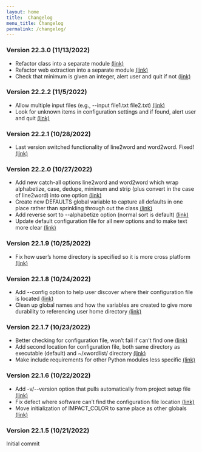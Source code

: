 ```yaml
---
layout: home
title:  Changelog
menu_title: Changelog
permalink: /changelog/
---
```


### Version 22.3.0 (11/13/2022)
* Refactor class into a separate module [(link)](https://github.com/aanker/xwordlist/commit/d05aefb47d1752bc2b2f000a67322dfd20782b71)
* Refactor web extraction into a separate module [(link)](https://github.com/aanker/xwordlist/commit/d05aefb47d1752bc2b2f000a67322dfd20782b71)
* Check that minimum is given an integer, alert user and quit if not [(link)](https://github.com/aanker/xwordlist/commit/d05aefb47d1752bc2b2f000a67322dfd20782b71)

### Version 22.2.2 (11/5/2022)
* Allow multiple input files (e.g., --input file1.txt file2.txt) [(link)](https://github.com/aanker/xwordlist/commit/a0a32ad09dd429f04988582a6d034a9869979c55)
* Look for unknown items in configuration settings and if found, alert user and quit [(link)](https://github.com/aanker/xwordlist/commit/09f91f6130fceff2e4d2e642dc9fe398f99467f1)

### Version 22.2.1 (10/28/2022)
* Last version switched functionality of line2word and word2word. Fixed! [(link)](https://github.com/aanker/xwordlist/commit/297b196f8d588cdd30cbd4c3fc2bef20ae51b3f5)

### Version 22.2.0 (10/27/2022)
* Add new catch-all options line2word and word2word which wrap alphabetize, case, dedupe, minimum and strip (plus convert in the case of line2word) into one option [(link)](https://github.com/aanker/xwordlist/commit/cbe5fd06dbc4d2a7ccb7d6b389ca5e8ca4772f4b)
* Create new DEFAULTS global variable to capture all defaults in one place rather than sprinkling through out the class [(link)](https://github.com/aanker/xwordlist/commit/0f495726e6103a96fd8a6018a82eb72856167b94)
* Add reverse sort to --alphabetize option (normal sort is default) [(link)](https://github.com/aanker/xwordlist/commit/cbe1d80bc940a5af60e4701bc64734f4d6509f20)
* Update default configuration file for all new options and to make text more clear [(link)](https://github.com/aanker/xwordlist/commit/c75110d03dd1a0c929f5787e5976270fea92808d)

### Version 22.1.9 (10/25/2022)
* Fix how user’s home directory is specified so it is more cross platform [(link)](https://github.com/aanker/xwordlist/commit/0e0edd4d892ee53525e948ea85e4e38cb1c92ba8)

### Version 22.1.8 (10/24/2022)
* Add --config option to help user discover where their configuration file is located [(link)](https://github.com/aanker/xwordlist/commit/bdc0a3b10cbbc05871243951fc38d827a24960ed)
* Clean up global names and how the variables are created to give more durability to referencing user home directory [(link)](https://github.com/aanker/xwordlist/commit/f2e9194937df29d054ca9f20e6e288a580c36c3e)

### Version 22.1.7 (10/23/2022)

* Better checking for configuration file, won’t fail if can’t find one [(link)](https://github.com/aanker/xwordlist/commit/10f32284c8bb54b47e713ee84dfae003bd9ab6ea)
* Add second location for configuration file, both same directory as executable (default) and \~/xwordlist/ directory [(link)](https://github.com/aanker/xwordlist/commit/d0a07f11a4d979a87c8e5d513e1979f7c6672732)
* Make include requirements for other Python modules less specific [(link)](https://github.com/aanker/xwordlist/commit/1fd258eaff6d40df357fc145778c8d1e26a4b9dc)

### Version 22.1.6 (10/22/2022)

* Add -v/--version option that pulls automatically from project setup file [(link)](https://github.com/aanker/xwordlist/commit/fdefd21931bd54a398c8234585934741cc079f2d)
* Fix defect where software can’t find the configuration file location [(link)](https://github.com/aanker/xwordlist/commit/3b6b76ba8d2fdcefa76a0efd56fe920394ac7f90)
* Move initialization of IMPACT_COLOR to same place as other globals [(link)](https://github.com/aanker/xwordlist/commit/d2f9873d01bbb1d49448bd0f00e861c8106da4cd)

### Version 22.1.5 (10/21/2022)

Initial commit
